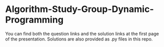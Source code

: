 # Algorithm-Study-Group-Dynamic-Programming

You can find both the question links and the solution links at the first page of the presentation. Solutions are also provided as .py files in this repo.
